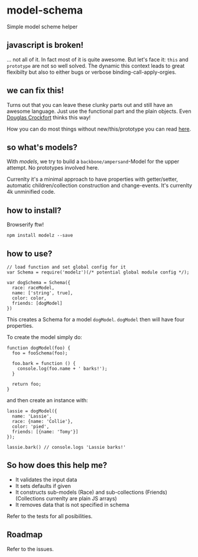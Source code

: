 model-schema
============

Simple model scheme helper

javascript is broken!
---------------------

... not all of it. In fact most of it is quite awesome. But let's face it: `this` and `prototype` are not so well solved. The dynamic this context leads to great flexibilty but also to either bugs or verbose binding-call-apply-orgies.

we can fix this!
----------------

Turns out that you can leave these clunky parts out and still have an awesome language. Just use the functional part and the plain objects. Even [Douglas Crockfort](http://www.ustream.tv/recorded/46640057) thinks this way!

How you can do most things without new/this/prototype you can read [here](https://gist.github.com/StephanHoyer/3f0ecd395c24cc2e142f).

so what's models?
-----------------

With *models*, we try to build a `backbone/ampersand`-Model for the upper attempt. No prototypes involved here.

Currenlty it's a minimal approach to have properties with getter/setter, automatic children/collection construction and change-events. It's currenlty 4k unminified code.

how to install?
---------------

Browserify ftw!

```
npm install modelz --save
```

how to use?
-----------

```
// load function and set global config for it
var Schema = require('modelz')(/* potential global module config */);

var dogSchema = Schema({
  race: raceModel,
  name: ['string', true],
  color: color,
  friends: [dogModel]
})
```

This creates a Schema for a model `dogModel`. `dogModel` then will have four properties.

To create the model simply do:

```
function dogModel(foo) {
  foo = fooSchema(foo);
  
  foo.bark = function () {
    console.log(foo.name + ' barks!');
  }
  
  return foo;
}
```

and then create an instance with: 
```
lassie = dogModel({
  name: 'Lassie',
  race: {name: 'Collie'},
  color: 'pied',
  friends: [{name: 'Tomy'}]
});

lassie.bark() // console.logs 'Lassie barks!'
```

So how does this help me?
-------------------------

* It validates the input data
* It sets defaults if given
* It constructs sub-models (Race) and sub-collections (Friends) (Collections currenlty are plain JS arrays)
* It removes data that is not specified in schema

Refer to the tests for all posibilities.

Roadmap
-------

Refer to the issues.
